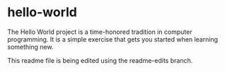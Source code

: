 # hello-world

The Hello World project is a time-honored tradition in computer programming. It is a simple exercise that gets you started when learning something new.

This readme file is being edited using the readme-edits branch.


